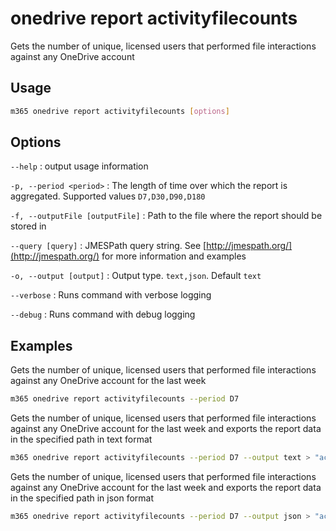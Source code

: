 # onedrive report activityfilecounts

Gets the number of unique, licensed users that performed file interactions against any OneDrive account

## Usage

```sh
m365 onedrive report activityfilecounts [options]
```

## Options

`--help`
: output usage information

`-p, --period <period>`
: The length of time over which the report is aggregated. Supported values `D7,D30,D90,D180`

`-f, --outputFile [outputFile]`
: Path to the file where the report should be stored in

`--query [query]`
: JMESPath query string. See [http://jmespath.org/](http://jmespath.org/) for more information and examples

`-o, --output [output]`
: Output type. `text,json`. Default `text`

`--verbose`
: Runs command with verbose logging

`--debug`
: Runs command with debug logging

## Examples

Gets the number of unique, licensed users that performed file interactions against any OneDrive account for the last week

```sh
m365 onedrive report activityfilecounts --period D7
```

Gets the number of unique, licensed users that performed file interactions against any OneDrive account for the last week and exports the report data in the specified path in text format

```sh
m365 onedrive report activityfilecounts --period D7 --output text > "activityfilecounts.txt"
```

Gets the number of unique, licensed users that performed file interactions against any OneDrive account for the last week and exports the report data in the specified path in json format

```sh
m365 onedrive report activityfilecounts --period D7 --output json > "activityfilecounts.json"
```
